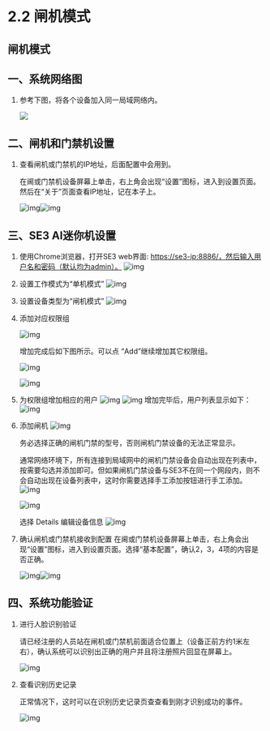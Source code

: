 # 2.2 闸机模式

## 闸机模式

## 一、系统网络图

1. 参考下图，将各个设备加入同一局域网络内。

   ![](../../.gitbook/assets/meng-jin-ji-zu-wang.png)

## 二、闸机和门禁机设置

1. 查看闸机或门禁机的IP地址，后面配置中会用到。

   在阃或门禁机设备屏幕上单击，右上角会出现“设置”图标，进入到设置页面。然后在“关于”页面查看IP地址，记在本子上。

   ![img](../../.gitbook/assets/image2019-2-28_20-20-28.png)![img](../../.gitbook/assets/image2019-2-28_20-21-23.png)

## 三、SE3 AI迷你机设置

1. 使用Chrome浏览器，打开SE3 web界面: [https://se3-ip:8886/，然后输入用户名和密码（默认均为admin）。](https://se3-ip:8886/，然后输入用户名和密码（默认均为admin）。) ![img](../../.gitbook/assets/image2019-2-28_15-51-13.png)
2. 设置工作模式为“单机模式” ![img](../../.gitbook/assets/image2019-2-28_19-30-18%20%281%29.png)
3. 设置设备类型为“闸机模式” ![img](../../.gitbook/assets/image2019-2-28_19-31-37.png)
4. 添加对应权限组

   ![img](../../.gitbook/assets/image2019-2-28_16-9-59.png)

   增加完成后如下图所示。可以点 “Add”继续增加其它权限组。

   ![img](../../.gitbook/assets/image2019-2-28_16-17-32.png)

   ![img](../../.gitbook/assets/image2019-2-28_16-11-21%20%281%29.png)

5. 为权限组增加相应的用户 ![img](../../.gitbook/assets/image2019-2-28_16-12-24.png) ![img](../../.gitbook/assets/image2019-2-28_16-23-3.png) 增加完毕后，用户列表显示如下： ![img](../../.gitbook/assets/image2019-2-28_16-26-35.png)
6. 添加闸机 ![img](../../.gitbook/assets/image2019-2-28_19-35-44%20%281%29.png)

   务必选择正确的闸机门禁的型号，否则闸机门禁设备的无法正常显示。

   通常网络环境下，所有连接到局域网中的闸机门禁设备会自动出现在列表中，按需要勾选并添加即可。但如果闸机门禁设备与SE3不在同一个网段内，则不会自动出现在设备列表中，这时你需要选择手工添加按钮进行手工添加。 ![img](../../.gitbook/assets/image2019-2-28_19-45-42%20%281%29.png)

   ![img](../../.gitbook/assets/image2019-2-28_19-49-34%20%281%29.png)

   选择 Details 编辑设备信息 ![img](../../.gitbook/assets/image2019-2-28_19-46-49%20%281%29.png)

7. 确认闸机或门禁机接收到配置 在阃或门禁机设备屏幕上单击，右上角会出现“设置”图标，进入到设置页面。选择“基本配置”，确认2，3，4项的内容是否正确。

   ![img](../../.gitbook/assets/image2019-2-28_20-10-16.png)![img](../../.gitbook/assets/image2019-2-28_20-15-30%20%281%29.png)

## 四、系统功能验证

1. 进行人脸识别验证

   请已经注册的人员站在闸机或门禁机前面适合位置上（设备正前方约1米左右），确认系统可以识别出正确的用户并且将注册照片回显在屏幕上。

   ![img](../../.gitbook/assets/image2019-2-28_19-58-7.png)

2. 查看识别历史记录

   正常情况下，这时可以在识别历史记录页查查看到刚才识别成功的事件。

   ![img](../../.gitbook/assets/image2019-2-28_20-3-5.png)

